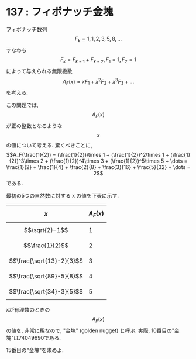 # 137 : フィボナッチ金塊

フィボナッチ数列$$F_k = 1, 1, 2, 3, 5, 8, \dots$$すなわち$$F_k = F_{k-1} + F_{k-2}, F_1 = 1, F_2 = 1$$によって与えられる無限級数$$A_F(x) = xF_1 + x^2F_2 + x^3F_3 + \dots$$を考える.

この問題では, $$A_F(x)$$が正の整数となるような$$x$$の値について考える. 驚くべきことに, $$A_F(\frac{1}{2}) = (\frac{1}{2})\times 1 + (\frac{1}{2})^2\times 1 + (\frac{1}{2})^3\times 2 + (\frac{1}{2})^4\times 3 + (\frac{1}{2})^5\times 5 + \dots = \frac{1}{2} + \frac{1}{4} + \frac{2}{8} + \frac{3}{16} + \frac{5}{32} + \dots = 2$$である.

最初の5つの自然数に対する x の値を下表に示す.

| $$x$$                     | $$A_F(x)$$ |
| ------------------------- | ---------- |
| $$\sqrt{2}−1$$            | 1          |
| $$\frac{1}{2}$$           | 2          |
| $$\frac{\sqrt{13}-2}{3}$$ | 3          |
| $$\frac{\sqrt{89}-5}{8}$$ | 4          |
| $$\frac{\sqrt{34}-3}{5}$$ | 5          |

xが有理数のときの$$A_F(x)$$の値を, 非常に稀なので, "金塊" (golden nugget) と呼ぶ. 実際, 10番目の"金塊"は74049690である.

15番目の"金塊"を求めよ.
